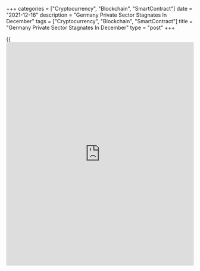 +++
categories = ["Cryptocurrency", "Blockchain", "SmartContract"]
date = "2021-12-16"
description = "Germany Private Sector Stagnates In December"
tags = ["Cryptocurrency", "Blockchain", "SmartContract"]
title = "Germany Private Sector Stagnates In December"
type = "post"
+++

{{<iframe id="large-banner" src="https://www.bounty.group/#slide=7.0" width="100%" height="600" scrolling="no" style="border: 0px solid rgb(216, 221, 230); border-radius: 3px;">}}

Germany's private sector recovery came to a halt at the end of 2021 amid
efforts to contain the latest wave of COVID-19 infections, flash survey
data from IHS Markit showed on Thursday.

The flash composite output index declined to 50.0 in December from 52.2
in the previous month. The score was forecast to fall moderately to
51.0.

This was the lowest score in 18 months and indicated no change in
activity but masked divergent trends at the sector level.

Services activity came under renewed pressure in December from the
fourth wave of [coronavirus][1] and associated restrictions.

At 48.4, the flash services Purchasing Managers' Index fell to a
10-month low from 52.7 a month ago. The expected score was 51.5.

Meanwhile, the manufacturing PMI rose to a three-month high of 57.9 from
57.4 in the previous month. The reading was forecast to fall to 56.9.

For comments and feedback [contact](https://www.playgroundfx.com/contact/): editorial@rtt[news](https://www.letsplayfx.com/blog/forex-news-website/).com

[Economic News][2]

 **What parts of the world are seeing the best (and worst) economic
performances lately? Click[here][3] to check out our [Econ Scorecard][3]
and find out! See up-to-the-moment [ranking](https://www.playgroundfx.com/blog/crypto-exchange-ranking/)s for the best and worst
performers in [GDP][4], [unemployment rate][5], [inflation][3] and much
more.**

   1. www.rtt[news](https://www.letsplayfx.com/blog/forex-news-website/).com/list/coronavirus.aspx
   2. www.rtt[news](https://www.letsplayfx.com/blog/forex-news-website/).com/Content/EconomicNews.aspx
   3. www.rtt[news](https://www.letsplayfx.com/blog/forex-news-website/).com/economic-scorecard/world-rank/CPI/highest-performance.aspx
   4. www.rtt[news](https://www.letsplayfx.com/blog/forex-news-website/).com/economic-scorecard/world-rank/GDP/highest-performance.aspx
   5. www.rtt[news](https://www.letsplayfx.com/blog/forex-news-website/).com/economic-scorecard/world-rank/unemployment-rate/lowest-performance.aspx